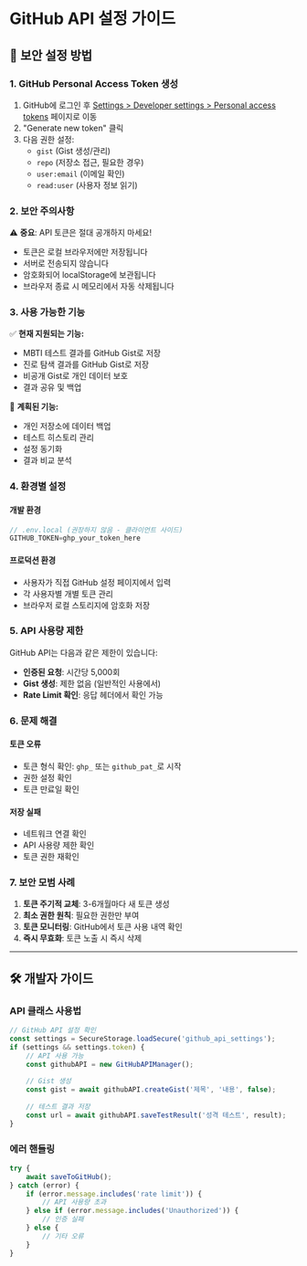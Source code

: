 # GitHub API 설정 가이드

## 🔐 보안 설정 방법

### 1. GitHub Personal Access Token 생성

1. GitHub에 로그인 후 [Settings > Developer settings > Personal access tokens](https://github.com/settings/tokens) 페이지로 이동
2. "Generate new token" 클릭
3. 다음 권한 설정:
   - `gist` (Gist 생성/관리)
   - `repo` (저장소 접근, 필요한 경우)
   - `user:email` (이메일 확인)
   - `read:user` (사용자 정보 읽기)

### 2. 보안 주의사항

⚠️ **중요**: API 토큰은 절대 공개하지 마세요!

- 토큰은 로컬 브라우저에만 저장됩니다
- 서버로 전송되지 않습니다
- 암호화되어 localStorage에 보관됩니다
- 브라우저 종료 시 메모리에서 자동 삭제됩니다

### 3. 사용 가능한 기능

✅ **현재 지원되는 기능:**
- MBTI 테스트 결과를 GitHub Gist로 저장
- 진로 탐색 결과를 GitHub Gist로 저장
- 비공개 Gist로 개인 데이터 보호
- 결과 공유 및 백업

🔄 **계획된 기능:**
- 개인 저장소에 데이터 백업
- 테스트 히스토리 관리
- 설정 동기화
- 결과 비교 분석

### 4. 환경별 설정

#### 개발 환경
```javascript
// .env.local (권장하지 않음 - 클라이언트 사이드)
GITHUB_TOKEN=ghp_your_token_here
```

#### 프로덕션 환경
- 사용자가 직접 GitHub 설정 페이지에서 입력
- 각 사용자별 개별 토큰 관리
- 브라우저 로컬 스토리지에 암호화 저장

### 5. API 사용량 제한

GitHub API는 다음과 같은 제한이 있습니다:

- **인증된 요청**: 시간당 5,000회
- **Gist 생성**: 제한 없음 (일반적인 사용에서)
- **Rate Limit 확인**: 응답 헤더에서 확인 가능

### 6. 문제 해결

#### 토큰 오류
- 토큰 형식 확인: `ghp_` 또는 `github_pat_`로 시작
- 권한 설정 확인
- 토큰 만료일 확인

#### 저장 실패
- 네트워크 연결 확인
- API 사용량 제한 확인
- 토큰 권한 재확인

### 7. 보안 모범 사례

1. **토큰 주기적 교체**: 3-6개월마다 새 토큰 생성
2. **최소 권한 원칙**: 필요한 권한만 부여
3. **토큰 모니터링**: GitHub에서 토큰 사용 내역 확인
4. **즉시 무효화**: 토큰 노출 시 즉시 삭제

---

## 🛠️ 개발자 가이드

### API 클래스 사용법

```javascript
// GitHub API 설정 확인
const settings = SecureStorage.loadSecure('github_api_settings');
if (settings && settings.token) {
    // API 사용 가능
    const githubAPI = new GitHubAPIManager();
    
    // Gist 생성
    const gist = await githubAPI.createGist('제목', '내용', false);
    
    // 테스트 결과 저장
    const url = await githubAPI.saveTestResult('성격 테스트', result);
}
```

### 에러 핸들링

```javascript
try {
    await saveToGitHub();
} catch (error) {
    if (error.message.includes('rate limit')) {
        // API 사용량 초과
    } else if (error.message.includes('Unauthorized')) {
        // 인증 실패
    } else {
        // 기타 오류
    }
}
```